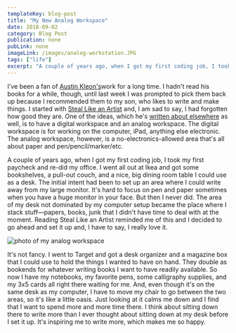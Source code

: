 ```yaml
---
templateKey: blog-post
title: "My New Analog Workspace"
date: 2018-09-02
category: Blog Post
publication: none
pubLink: none
imageLink: /images/analog-workstation.JPG
tags: ["life"]
excerpt: "A couple of years ago, when I got my first coding job, I took my first paycheck and re-did my office. I went all out at Ikea and got some bookshelves, a pull-out couch, and a nice, big dining room table I could use as a desk. The initial intent had been to set up an area where I could write away from my large monitor. But then I never did."
---
```

I've been a fan of [Austin Kleon's](https://austinkleon.com/)work for a long time. I hadn't read his books for a while, though, until last week I was prompted to pick them back up because I recommended them to my son, who likes to write and make things. I started with [Steal Like an Artist](https://austinkleon.com/steal/) and, I am sad to say, I had forgotten how good they are.  One of the ideas, which he's [written about elsewhere](http://fromyourdesks.com/2011/05/19/austin-kleon/) as well, is to have a digital workspace and an analog workspace. The digital workspace is for working on the computer, iPad, anything else electronic. The analog workspace, however, is a no-electronics-allowed area that's all about paper and pen/pencil/marker/etc. 

A couple of years ago, when I got my first coding job, I took my first paycheck and re-did my office. I went all out at Ikea and got some bookshelves, a pull-out couch, and a nice, big dining room table I could use as a desk. The initial intent had been to set up an area where I could write away from my large monitor. It's hard to focus on pen and paper sometimes when you have a huge monitor in your face. But then I never did. The area of my desk not dominated by my computer setup became the place where I stack stuff—papers, books, junk that I didn't have time to deal with at the moment. Reading Steal Like an Artist reminded me of this and I decided to go ahead and set it up and, I have to say, I really love it.

![photo of my analog workspace](/images/analog-workstation.JPG)

It's not fancy. I went to Target and got a desk organizer and a magazine box that I could use to hold the things I wanted to have on hand. They double as bookends for whatever writing books I want to have readily available. So now I have my notebooks, my favorite pens, some calligraphy supplies, and my 3x5 cards all right there waiting for me. And, even though it's on the same desk as my computer, I have to move my chair to go between the two areas, so it's like a little oasis. Just looking at it calms me down and I find that I want to spend more and more time there. I think about sitting down there to write more than I ever thought about sitting down at my desk before I set it up. It's inspiring me to write more, which makes me so happy.
